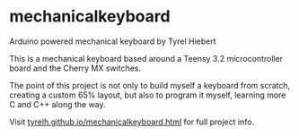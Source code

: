 # mechanicalkeyboard
Arduino powered mechanical keyboard
by Tyrel Hiebert

This is a mechanical keyboard based around a Teensy 3.2 microcontroller board and the Cherry MX switches.

The point of this project is not only to build myself a keyboard from scratch, creating a custom 65% layout, but also to program it myself, learning more C and C++ along the way.

Visit [tyrelh.github.io/mechanicalkeyboard.html](http://tyrelh.github.io/mechanicalkeyboard.html) for full project info.
